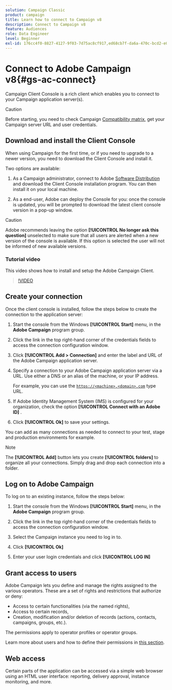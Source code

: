 ```yaml
---
solution: Campaign Classic
product: campaign
title: Learn how to connect to Campaign v8
description: Connect to Campaign v8
feature: Audiences
role: Data Engineer
level: Beginner
exl-id: 176cc4f0-8827-4127-9f03-7d75ac8cf917,ed68cb7f-da6a-470c-bcd2-e07660f48b17
---
```

# Connect to Adobe Campaign v8{#gs-ac-connect}

Campaign Client Console is a rich client which enables you to connect to your Campaign application server(s).

>[!CAUTION]
>
>Before starting, you need to check Campaign [Compatibility matrix](compatibility-matrix.md), get your Campaign server URL and user credentials.

## Download and install the Client Console

When using Campaign for the first time, or if you need to upgrade to a newer version, you need to download the Client Console and install it. 

Two options are available:

1. As a Campaign administrator, connect to Adobe [Software Distribution](https://experience.adobe.com/#/downloads/content/software-distribution/encampaign.html) and download the Client Console installation program. You can then install it on your local machine.

1. As a end-user, Adobe can deploy the Console for you: once the console is updated, you will be prompted to download the latest client console version in a pop-up window. 

>[!CAUTION]
>
>Adobe recommends leaving the option **[!UICONTROL No longer ask this question]** unselected to make sure that all users are alerted when a new version of the console is available.  If this option is selected the user will not be informed of new available versions.

### Tutorial video

This video shows how to install and setup the Adobe Campaign Client.

>[!VIDEO](https://video.tv.adobe.com/v/35124?quality=12)

## Create your connection

Once the client console is installed, follow the steps below to create the connection to the application server:

1. Start the console from the Windows **[!UICONTROL Start]** menu, in the **Adobe Campaign** program group.

1. Click the link in the top right-hand corner of the credentials fields to access the connection configuration window.

1. Click **[!UICONTROL Add > Connection]** and enter the label and URL of the Adobe Campaign application server.

1. Specify a connection to your Adobe Campaign application server via a URL. Use either a DNS or an alias of the machine, or your IP address.

   For example, you can use the [`https://<machine>.<domain>.com`](https://myserver.adobe.com) type URL.

1. If Adobe Identity Management System (IMS) is configured for your organization, check the option **[!UICONTROL Connect with an Adobe ID]** .

1. Click **[!UICONTROL Ok]** to save your settings.

You can add as many connections as needed to connect to your test, stage and production environments for example.

>[!NOTE]
>
>The **[!UICONTROL Add]** button lets you create **[!UICONTROL folders]** to organize all your connections. Simply drag and drop each connection into a folder.

## Log on to Adobe Campaign 

To log on to an existing instance, follow the steps below:

1. Start the console from the Windows **[!UICONTROL Start]** menu, in the **Adobe Campaign** program group.

1. Click the link in the top right-hand corner of the credentials fields to access the connection configuration window.

1. Select the Campaign instance you need to log in to.

1. Click **[!UICONTROL Ok]**

1. Enter your user login credentials and click **[!UICONTROL LOG IN]**

## Grant access to users

Adobe Campaign lets you define and manage the rights assigned to the various operators. These are a set of rights and restrictions that authorize or deny:

* Access to certain functionalities (via the named rights),
* Access to certain records,
* Creation, modification and/or deletion of records (actions, contacts, campaigns, groups, etc.).

The permissions apply to operator profiles or operator groups.

Learn more about users and how to define their permissions in [this section](permissions.md).

## Web access

Certain parts of the application can be accessed via a simple web browser using an HTML user interface: reporting, delivery approval, instance monitoring, and more.

